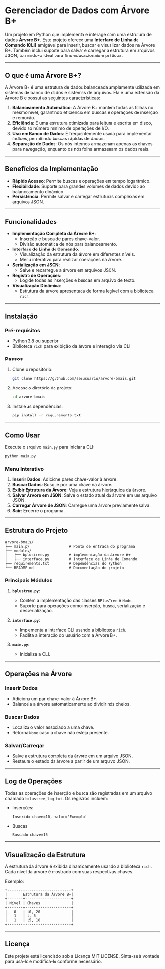 # Gerenciador de Dados com Árvore B+

Um projeto em Python que implementa e interage com uma estrutura de dados **Árvore B+**. Este projeto oferece uma **Interface de Linha de Comando (CLI)** amigável para inserir, buscar e visualizar dados na Árvore B+. Também inclui suporte para salvar e carregar a estrutura em arquivos JSON, tornando-o ideal para fins educacionais e práticos.

---

## O que é uma Árvore B+?

A Árvore B+ é uma estrutura de dados balanceada amplamente utilizada em sistemas de banco de dados e sistemas de arquivos. Ela é uma extensão da Árvore B e possui as seguintes características:

1. **Balanceamento Automático**: A Árvore B+ mantém todas as folhas no mesmo nível, garantindo eficiência em buscas e operações de inserção e remoção.
2. **Eficiência**: É uma estrutura otimizada para leitura e escrita em disco, devido ao número mínimo de operações de I/O.
3. **Uso em Banco de Dados**: É frequentemente usada para implementar índices, permitindo buscas rápidas de dados.
4. **Separação de Dados**: Os nós internos armazenam apenas as chaves para navegação, enquanto os nós folha armazenam os dados reais.

---

## Benefícios da Implementação

- **Rápido Acesso**: Permite buscas e operações em tempo logarítmico.
- **Flexibilidade**: Suporte para grandes volumes de dados devido ao balanceamento dinâmico.
- **Persistência**: Permite salvar e carregar estruturas complexas em arquivos JSON.

---

## Funcionalidades

- **Implementação Completa da Árvore B+**:
  - Inserção e busca de pares chave-valor.
  - Divisão automática de nós para balanceamento.
- **Interface de Linha de Comando**:
  - Visualização da estrutura da árvore em diferentes níveis.
  - Menu interativo para realizar operações na árvore.
- **Serialização em JSON**:
  - Salve e recarregue a árvore em arquivos JSON.
- **Registro de Operações**:
  - Log de todas as inserções e buscas em arquivo de texto.
- **Visualização Dinâmica**:
  - Estrutura da árvore apresentada de forma legível com a biblioteca `rich`.

---

## Instalação

### Pré-requisitos
- Python 3.8 ou superior
- Biblioteca `rich` para exibição da árvore e interação via CLI

### Passos
1. Clone o repositório:
   ```bash
   git clone https://github.com/seuusuario/arvore-bmais.git
   ```
2. Acesse o diretório do projeto:
   ```bash
   cd arvore-bmais
   ```
3. Instale as dependências:
   ```bash
   pip install -r requirements.txt
   ```

---

## Como Usar

Execute o arquivo `main.py` para iniciar a CLI:
```bash
python main.py
```

### Menu Interativo

1. **Inserir Dados**: Adicione pares chave-valor à árvore.
2. **Buscar Dados**: Busque por uma chave na árvore.
3. **Exibir Estrutura da Árvore**: Veja a estrutura hierárquica da árvore.
4. **Salvar Árvore em JSON**: Salve o estado atual da árvore em um arquivo JSON.
5. **Carregar Árvore de JSON**: Carregue uma árvore previamente salva.
6. **Sair**: Encerre o programa.

---

## Estrutura do Projeto

```
arvore-bmais/
├── main.py                  # Ponto de entrada do programa
├── modules/
│   ├── bplustree.py         # Implementação da Árvore B+
│   ├── interface.py         # Interface de Linha de Comando
├── requirements.txt         # Dependências do Python
└── README.md                # Documentação do projeto
```

### Principais Módulos

1. **`bplustree.py`**:
   - Contém a implementação das classes `BPlusTree` e `Node`.
   - Suporte para operações como inserção, busca, serialização e desserialização.

2. **`interface.py`**:
   - Implementa a interface CLI usando a biblioteca `rich`.
   - Facilita a interação do usuário com a Árvore B+.

3. **`main.py`**:
   - Inicializa a CLI.

---

## Operações na Árvore

### Inserir Dados
- Adiciona um par chave-valor à Árvore B+.
- Balanceia a árvore automaticamente ao dividir nós cheios.

### Buscar Dados
- Localiza o valor associado a uma chave.
- Retorna `None` caso a chave não esteja presente.

### Salvar/Carregar
- Salve a estrutura completa da árvore em um arquivo JSON.
- Restaure o estado da árvore a partir de um arquivo JSON.

---

## Log de Operações

Todas as operações de inserção e busca são registradas em um arquivo chamado `bplustree_log.txt`. Os registros incluem:

- Inserções:
  ```plaintext
  Inserido chave=10, valor='Exemplo'
  ```
- Buscas:
  ```plaintext
  Buscado chave=15
  ```

---

## Visualização da Estrutura

A estrutura da árvore é exibida dinamicamente usando a biblioteca `rich`. Cada nível da árvore é mostrado com suas respectivas chaves.

Exemplo:
```
+-----------------------------+
|       Estrutura da Árvore B+|
+-------+---------------------+
| Nível | Chaves              |
+-------+---------------------+
|   0   | 10, 20              |
|   1   | 1, 5                |
|   1   | 15, 18              |
+-----------------------------+
```

---

## Licença

Este projeto está licenciado sob a Licença MIT LICENSE. Sinta-se à vontade para usá-lo e modificá-lo conforme necessário.
